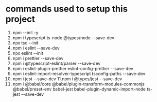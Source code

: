 # commands used to setup this project

1. npm --init -y
2. npm i typescript ts-node @types/node --save-dev
3. npx tsc --init
4. npm i eslint --save-dev
5. npx eslint --init
6. npm i prettier --save-dev
7. npm i @typescript-eslint/parser --save-dev
8. npm i eslint-plugin-prettier eslint-config-prettier --save-dev
9. npm i eslint-import-resolver-typescript tsconfig-paths --save-dev
10. npm i jest --save-dev
    11.npm i @types/jest --save-dev
11. npm i @babel/core @babel/plugin-transform-modules-commonjs @babel/preset-env babel-jest babel-plugin-dynamic-import-node ts-jest --save-dev
